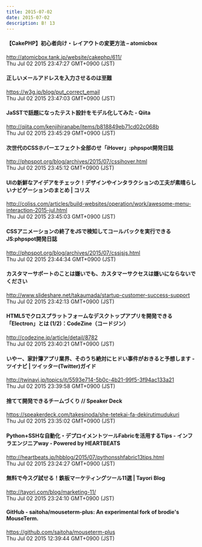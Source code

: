 ```yaml
---
title: 2015-07-02
date: 2015-07-02
description: B! 13
---
```


#### 【CakePHP】初心者向け・レイアウトの変更方法 – atomicbox
http://atomicbox.tank.jp/website/cakephp/611/<br>
Thu Jul 02 2015 23:47:27 GMT+0900 (JST)<br>


#### 正しいメールアドレスを入力させるのは至難
https://w3g.jp/blog/put_correct_email<br>
Thu Jul 02 2015 23:47:03 GMT+0900 (JST)<br>


#### JaSSTで話題になったテスト設計をモデル化してみた - Qiita
http://qiita.com/kenjihiranabe/items/b818849eb71cd02c068b<br>
Thu Jul 02 2015 23:45:29 GMT+0900 (JST)<br>


#### 次世代のCSSホバーエフェクト全部のせ「iHover」:phpspot開発日誌
http://phpspot.org/blog/archives/2015/07/cssihover.html<br>
Thu Jul 02 2015 23:45:12 GMT+0900 (JST)<br>


####   UIの新鮮なアイデアをチェック！デザインやインタラクションの工夫が素晴らしいナビゲーションのまとめ | コリス
http://coliss.com/articles/build-websites/operation/work/awesome-menu-interaction-2015-jul.html<br>
Thu Jul 02 2015 23:45:03 GMT+0900 (JST)<br>


#### CSSアニメーションの終了をJSで検知してコールバックを実行できるJS:phpspot開発日誌
http://phpspot.org/blog/archives/2015/07/cssjsjs.html<br>
Thu Jul 02 2015 23:44:34 GMT+0900 (JST)<br>


#### カスタマーサポートのことは嫌いでも、カスタマーサクセスは嫌いにならないでください
http://www.slideshare.net/takaumada/startup-customer-success-support<br>
Thu Jul 02 2015 23:42:13 GMT+0900 (JST)<br>


#### HTML5でクロスプラットフォームなデスクトップアプリを開発できる「Electron」とは (1/2)：CodeZine（コードジン）
http://codezine.jp/article/detail/8782<br>
Thu Jul 02 2015 23:40:21 GMT+0900 (JST)<br>


#### いやー、家計簿アプリ業界、そのうち絶対にヒドい事件がおきると予想します - ツイナビ | ツイッター(Twitter)ガイド
http://twinavi.jp/topics/it/5593e714-5b0c-4b21-99f5-3f94ac133a21<br>
Thu Jul 02 2015 23:39:58 GMT+0900 (JST)<br>


#### 捨てて開発できるチームづくり // Speaker Deck
https://speakerdeck.com/takesinoda/she-tetekai-fa-dekirutimudukuri<br>
Thu Jul 02 2015 23:35:02 GMT+0900 (JST)<br>


#### Python+SSHな自動化・デプロイメントツールFabricを活用するTips - インフラエンジニアway - Powered by HEARTBEATS
http://heartbeats.jp/hbblog/2015/07/pythonsshfabric13tips.html<br>
Thu Jul 02 2015 23:24:27 GMT+0900 (JST)<br>


#### 無料で今スグ試せる！鉄板マーケティングツール11選 | Tayori Blog
http://tayori.com/blog/marketing-11/<br>
Thu Jul 02 2015 23:24:10 GMT+0900 (JST)<br>


#### GitHub - saitoha/mouseterm-plus: An experimental fork of brodie's MouseTerm.
https://github.com/saitoha/mouseterm-plus<br>
Thu Jul 02 2015 12:39:44 GMT+0900 (JST)<br>


